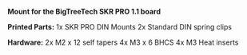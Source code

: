 **Mount for the BigTreeTech SKR PRO 1.1 board**

**Printed Parts:**
1x SKR PRO DIN Mounts
2x Standard DIN spring clips

**Hardware:**
2x M2 x 12 self tapers
4x M3 x 6 BHCS
4x M3 Heat inserts 
